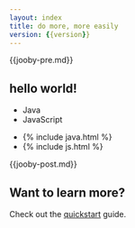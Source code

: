 ```yaml
---
layout: index
title: do more, more easily
version: {{version}}
---
```


{{jooby-pre.md}}

## hello world!

<ul class="nav-lang">
  <li class="active" data-lang="java">Java</li>
  <li data-lang="js">JavaScript</li>
</ul>
<ul class="lang">
<li class="active java">
{% include java.html %}
</li>
<li class="js">
{% include js.html %}
</li>
</ul>

{{jooby-post.md}}

## Want to learn more?

Check out the [quickstart](/quickstart) guide.
